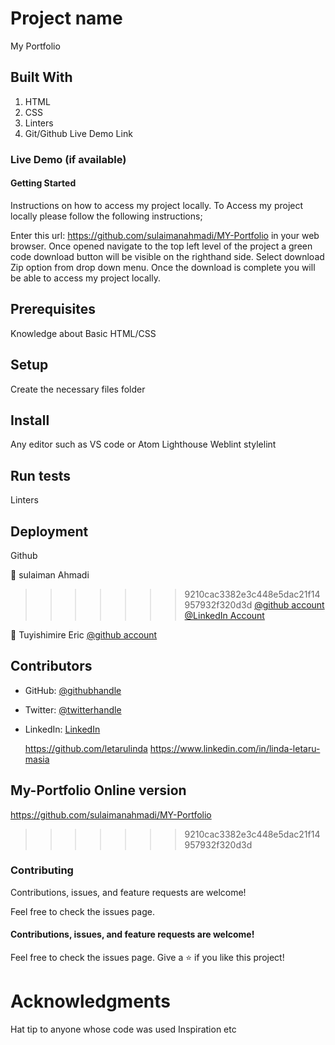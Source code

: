# Project name
My Portfolio
## Built With
1. HTML
2. CSS
3. Linters
4. Git/Github
Live Demo Link

### Live Demo (if available)


#### Getting Started
Instructions on how to access my project locally. To Access my project locally please follow the following instructions;

Enter this url: https://github.com/sulaimanahmadi/MY-Portfolio in your web browser.
Once opened navigate to the top left level of the project a green code download button will be visible on the righthand side.
Select download Zip option from drop down menu.
Once the download is complete you will be able to access my project locally.

## Prerequisites
Knowledge about Basic HTML/CSS
## Setup
Create the necessary files folder
## Install
Any editor such as VS code or Atom
Lighthouse
Weblint
stylelint
## Run tests
Linters
## Deployment
Github


👤 sulaiman Ahmadi
>>>>>>> 9210cac3382e3c448e5dac21f14957932f320d3d
 [@github account](https://github.com/sulaimanahmadi)
 [@LinkedIn Account](https://www.linkedin.com/in/mohammad-sulaiman-ahmadi-555315261/)

👤 Tuyishimire Eric
 [@github account](https://github.com/TuyishimireEric)

## Contributors

- GitHub: [@githubhandle](https://github.com/eudondian)
- Twitter: [@twitterhandle](https://twitter.com/eudondian)
- LinkedIn: [LinkedIn](https://www.linkedin.com/in/esther-udondian-186849119/)

  https://github.com/letarulinda
  https://www.linkedin.com/in/linda-letaru-masia


## My-Portfolio Online version


https://github.com/sulaimanahmadi/MY-Portfolio
>>>>>>> 9210cac3382e3c448e5dac21f14957932f320d3d

### Contributing
Contributions, issues, and feature requests are welcome!

Feel free to check the issues page.


#### Contributions, issues, and feature requests are welcome!

Feel free to check the issues page.
Give a ⭐️ if you like this project!



# Acknowledgments
Hat tip to anyone whose code was used
Inspiration
etc
